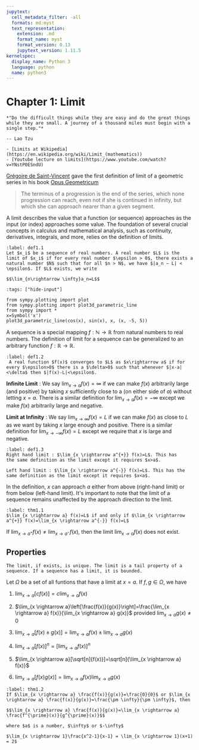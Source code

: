 ```yaml
---
jupytext:
  cell_metadata_filter: -all
  formats: md:myst
  text_representation:
    extension: .md
    format_name: myst
    format_version: 0.13
    jupytext_version: 1.11.5
kernelspec:
  display_name: Python 3
  language: python
  name: python3
---
```


# Chapter 1: Limit

```{epigraph}
*"Do the difficult things while they are easy and do the great things while they are small. A journey of a thousand miles must begin with a single step."*

-- Lao Tzu
```

```{seealso}
- [Limits at Wikipedia](https://en.wikipedia.org/wiki/Limit_(mathematics))
- [Youtube lecture on limits](https://www.youtube.com/watch?v=YNstP0ESndU)
```


[Grégoire de Saint-Vincent](https://en.wikipedia.org/wiki/Gr%C3%A9goire_de_Saint-Vincent) gave the first definition of limit of a geometric series in his book [Opus Geometricum](https://books.google.com/books?id=-dA-AAAAcAAJ&printsec=frontcover#v=onepage&q&f=false) 
> The terminus of a progression is the end of the series, which none progression can reach, even not if she is continued in infinity, but which she can approach nearer than a given segment.

A limit describes the value that a function (or sequence) approaches as the input (or index) approaches some value. The foundation of several crucial concepts in calculus and mathematical analysis, such as continuity, derivatives, integrals, and more, relies on the definition of limits. 

````{prf:definition} limit of a sequence
:label: def1.1
Let $x_i$ be a sequence of real numbers. A real number $L$ is the limit of $x_i$ if for every real number $\epsilon > 0$, there exists a natural number $N$ such that for all $n > N$, we have $|a_n − L| < \epsilon$. If $L$ exists, we write 

$$\lim_{n\rightarrow \infty}a_n=L$$
````

```{code-cell}
:tags: ["hide-input"]

from sympy.plotting import plot 
from sympy.plotting import plot3d_parametric_line 
from sympy import * 
x=Symbol('x') 
plot3d_parametric_line(cos(x), sin(x), x, (x, -5, 5))
```

A sequence is a special mapping $f: \mathbb{N}\rightarrow \mathbb{R}$ from natural numbers to real numbers. The definition of limit for a sequence can be generalized to an arbitrary function $f: \mathbb{R} \rightarrow \mathbb{R}$.

````{prf:definition}  limit of a function
:label: def1.2
 A real function $f(x)$ converges to $L$ as $x\rightarrow a$ if for every $\epsilon>0$ there is a $\delta>0$ such that whenever $|x-a|<\delta$ then $|f(x)-L|<\epsilon$. 
 ````

**Infinite Limit** : We say $\lim_{x \rightarrow a} f(x)=\infty$ if we can make $f(x)$ arbitrarily large (and positive) by taking $x$ sufficiently close to a (on either side of $a$) without letting $x=a$. There is a similar definition for $\lim_{x \rightarrow a} f(x)= -\infty$ except we make $f(x)$ arbitrarily large and negative.

**Limit at Infinity** : We say $\lim_{x \rightarrow \infty} f(x)=L$ if we can make $f(x)$ as close to $L$ as we want by taking $x$ large enough and positive. There is a similar definition for $\lim_{x \rightarrow -\infty} f(x)=L$ except we require that $x$ is large and negative.

````{prf:definition} right and left hand limits
:label: def1.3
Right hand limit : $\lim_{x \rightarrow a^{+}} f(x)=L$. This has
the same definition as the limit except it requires $x>a$.

Left hand limit : $\lim_{x \rightarrow a^{-}} f(x)=L$. This has the same definition as the limit except it requires $x<a$. 
````

In the definition, $x$ can approach $a$ either from above (right-hand limit) or from below (left-hand limit). It's important to note that the limit of a sequence remains unaffected by the approach direction to the limit.

````{prf:theorem} Limit test
:label: thm1.1
$\lim_{x \rightarrow a} f(x)=L$ if and only if $\lim_{x \rightarrow a^{+}} f(x)=\lim_{x \rightarrow a^{-}} f(x)=L$
````

If $\lim_{x \rightarrow a^{+}} f(x) \neq \lim_{x \rightarrow a^{-}} f(x)$, then the limit $\lim_{x \rightarrow a} f(x)$ does not exist.

## Properties
```{important}
The limit, if exists, is unique. The limit is a tail property of a sequence. If a sequence has a limit, it is bounded. 
```

Let $\Omega$ be a set of all funtions that have a limit at $x=a$. If $f,g\in \Omega$, we have

1. $\lim_{x \rightarrow a}[c f(x)]=c \lim_{x \rightarrow a} f(x)$

2. $\lim_{x \rightarrow a}\left[\frac{f(x)}{g(x)}\right]=\frac{\lim_{x \rightarrow a} f(x)}{\lim_{x \rightarrow a} g(x)}$ provided $\lim_{x \rightarrow a} g(x) \neq 0$

3. $\lim_{x \rightarrow a}[f(x) \pm g(x)]=\lim_{x \rightarrow a} f(x) \pm \lim_{x \rightarrow a} g(x)$

4. $\lim_{x \rightarrow a}[f(x)]^{n}=\left[\lim_{x \rightarrow a} f(x)\right]^{n}$
5. $\lim_{x \rightarrow a}[\sqrt[n]{f(x)}]=\sqrt[n]{\lim_{x \rightarrow a} f(x)}$
6. $\lim_{x \rightarrow a}[f(x) g(x)]=\lim_{x \rightarrow a} f(x) \lim_{x \rightarrow a} g(x)$


````{prf:theorem} L'Hôpital's Rule
:label: thm1.2
If $\lim_{x \rightarrow a} \frac{f(x)}{g(x)}=\frac{0}{0}$ or $\lim_{x \rightarrow a} \frac{f(x)}{g(x)}=\frac{\pm \infty}{\pm \infty}$, then 

$$\lim_{x \rightarrow a} \frac{f(x)}{g(x)}=\lim_{x \rightarrow a} \frac{f^{\prime}(x)}{g^{\prime}(x)}$$

where $a$ is a number, $\infty$ or $-\infty$ 
````

````{prf:example}
$\lim_{x \rightarrow 1}\frac{x^2-1}{x-1} = \lim_{x \rightarrow 1}(x+1) = 2$
````
